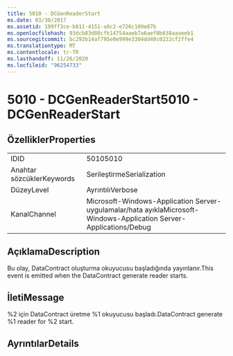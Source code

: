 ```yaml
---
title: 5010 - DCGenReaderStart
ms.date: 03/30/2017
ms.assetid: 199ff3ce-b811-4151-a9c2-e726c109e87b
ms.openlocfilehash: 93dcb83d88cfb14754aaeb7a6aef8b638aaaeeb1
ms.sourcegitcommit: bc293b14af795e0e999e3304dd40c0222cf2ffe4
ms.translationtype: MT
ms.contentlocale: tr-TR
ms.lasthandoff: 11/26/2020
ms.locfileid: "96254733"
---
```

# <a name="5010---dcgenreaderstart"></a><span data-ttu-id="bc125-102">5010 - DCGenReaderStart</span><span class="sxs-lookup"><span data-stu-id="bc125-102">5010 - DCGenReaderStart</span></span>

## <a name="properties"></a><span data-ttu-id="bc125-103">Özellikler</span><span class="sxs-lookup"><span data-stu-id="bc125-103">Properties</span></span>  
  
|||  
|-|-|  
|<span data-ttu-id="bc125-104">ID</span><span class="sxs-lookup"><span data-stu-id="bc125-104">ID</span></span>|<span data-ttu-id="bc125-105">5010</span><span class="sxs-lookup"><span data-stu-id="bc125-105">5010</span></span>|  
|<span data-ttu-id="bc125-106">Anahtar sözcükler</span><span class="sxs-lookup"><span data-stu-id="bc125-106">Keywords</span></span>|<span data-ttu-id="bc125-107">Serileştirme</span><span class="sxs-lookup"><span data-stu-id="bc125-107">Serialization</span></span>|  
|<span data-ttu-id="bc125-108">Düzey</span><span class="sxs-lookup"><span data-stu-id="bc125-108">Level</span></span>|<span data-ttu-id="bc125-109">Ayrıntılı</span><span class="sxs-lookup"><span data-stu-id="bc125-109">Verbose</span></span>|  
|<span data-ttu-id="bc125-110">Kanal</span><span class="sxs-lookup"><span data-stu-id="bc125-110">Channel</span></span>|<span data-ttu-id="bc125-111">Microsoft-Windows-Application Server-uygulamalar/hata ayıkla</span><span class="sxs-lookup"><span data-stu-id="bc125-111">Microsoft-Windows-Application Server-Applications/Debug</span></span>|  
  
## <a name="description"></a><span data-ttu-id="bc125-112">Açıklama</span><span class="sxs-lookup"><span data-stu-id="bc125-112">Description</span></span>  

 <span data-ttu-id="bc125-113">Bu olay, DataContract oluşturma okuyucusu başladığında yayınlanır.</span><span class="sxs-lookup"><span data-stu-id="bc125-113">This event is emitted when the DataContract generate reader starts.</span></span>  
  
## <a name="message"></a><span data-ttu-id="bc125-114">İleti</span><span class="sxs-lookup"><span data-stu-id="bc125-114">Message</span></span>  

 <span data-ttu-id="bc125-115">%2 için DataContract üretme %1 okuyucusu başladı.</span><span class="sxs-lookup"><span data-stu-id="bc125-115">DataContract generate %1 reader for %2 start.</span></span>  
  
## <a name="details"></a><span data-ttu-id="bc125-116">Ayrıntılar</span><span class="sxs-lookup"><span data-stu-id="bc125-116">Details</span></span>
